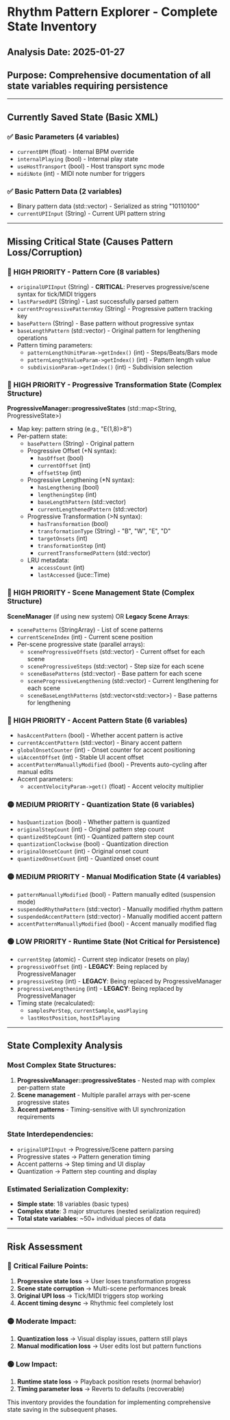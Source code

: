 # Rhythm Pattern Explorer - Complete State Inventory

## Analysis Date: 2025-01-27
## Purpose: Comprehensive documentation of all state variables requiring persistence

---

## Currently Saved State (Basic XML)

### ✅ Basic Parameters (4 variables)
- `currentBPM` (float) - Internal BPM override
- `internalPlaying` (bool) - Internal play state
- `useHostTransport` (bool) - Host transport sync mode  
- `midiNote` (int) - MIDI note number for triggers

### ✅ Basic Pattern Data (2 variables)
- Binary pattern data (std::vector<bool>) - Serialized as string "10110100"
- `currentUPIInput` (String) - Current UPI pattern string

---

## Missing Critical State (Causes Pattern Loss/Corruption)

### 🔴 HIGH PRIORITY - Pattern Core (8 variables)
- `originalUPIInput` (String) - **CRITICAL**: Preserves progressive/scene syntax for tick/MIDI triggers
- `lastParsedUPI` (String) - Last successfully parsed pattern
- `currentProgressivePatternKey` (String) - Progressive pattern tracking key
- `basePattern` (String) - Base pattern without progressive syntax
- `baseLengthPattern` (std::vector<bool>) - Original pattern for lengthening operations
- Pattern timing parameters:
  - `patternLengthUnitParam->getIndex()` (int) - Steps/Beats/Bars mode
  - `patternLengthValueParam->getIndex()` (int) - Pattern length value  
  - `subdivisionParam->getIndex()` (int) - Subdivision selection

### 🔴 HIGH PRIORITY - Progressive Transformation State (Complex Structure)
**ProgressiveManager::progressiveStates** (std::map<String, ProgressiveState>)
- Map key: pattern string (e.g., "E(1,8)>8")
- Per-pattern state:
  - `basePattern` (String) - Original pattern
  - Progressive Offset (+N syntax):
    - `hasOffset` (bool)
    - `currentOffset` (int)
    - `offsetStep` (int)
  - Progressive Lengthening (*N syntax):
    - `hasLengthening` (bool) 
    - `lengtheningStep` (int)
    - `baseLengthPattern` (std::vector<bool>)
    - `currentLengthenedPattern` (std::vector<bool>)
  - Progressive Transformation (>N syntax):
    - `hasTransformation` (bool)
    - `transformationType` (String) - "B", "W", "E", "D"
    - `targetOnsets` (int)
    - `transformationStep` (int)
    - `currentTransformedPattern` (std::vector<bool>)
  - LRU metadata:
    - `accessCount` (int)
    - `lastAccessed` (juce::Time)

### 🔴 HIGH PRIORITY - Scene Management State (Complex Structure)
**SceneManager** (if using new system) OR **Legacy Scene Arrays**:
- `scenePatterns` (StringArray) - List of scene patterns
- `currentSceneIndex` (int) - Current scene position
- Per-scene progressive state (parallel arrays):
  - `sceneProgressiveOffsets` (std::vector<int>) - Current offset for each scene
  - `sceneProgressiveSteps` (std::vector<int>) - Step size for each scene
  - `sceneBasePatterns` (std::vector<String>) - Base pattern for each scene
  - `sceneProgressiveLengthening` (std::vector<int>) - Current lengthening for each scene
  - `sceneBaseLengthPatterns` (std::vector<std::vector<bool>>) - Base patterns for lengthening

### 🔴 HIGH PRIORITY - Accent Pattern State (6 variables)
- `hasAccentPattern` (bool) - Whether accent pattern is active
- `currentAccentPattern` (std::vector<bool>) - Binary accent pattern
- `globalOnsetCounter` (int) - Onset counter for accent positioning
- `uiAccentOffset` (int) - Stable UI accent offset  
- `accentPatternManuallyModified` (bool) - Prevents auto-cycling after manual edits
- Accent parameters:
  - `accentVelocityParam->get()` (float) - Accent velocity multiplier

### 🟡 MEDIUM PRIORITY - Quantization State (6 variables)
- `hasQuantization` (bool) - Whether pattern is quantized
- `originalStepCount` (int) - Original pattern step count
- `quantizedStepCount` (int) - Quantized pattern step count  
- `quantizationClockwise` (bool) - Quantization direction
- `originalOnsetCount` (int) - Original onset count
- `quantizedOnsetCount` (int) - Quantized onset count

### 🟡 MEDIUM PRIORITY - Manual Modification State (4 variables)
- `patternManuallyModified` (bool) - Pattern manually edited (suspension mode)
- `suspendedRhythmPattern` (std::vector<bool>) - Manually modified rhythm pattern
- `suspendedAccentPattern` (std::vector<bool>) - Manually modified accent pattern
- `accentPatternManuallyModified` (bool) - Accent manually modified flag

### 🟢 LOW PRIORITY - Runtime State (Not Critical for Persistence)
- `currentStep` (atomic<int>) - Current step indicator (resets on play)
- `progressiveOffset` (int) - **LEGACY**: Being replaced by ProgressiveManager
- `progressiveStep` (int) - **LEGACY**: Being replaced by ProgressiveManager  
- `progressiveLengthening` (int) - **LEGACY**: Being replaced by ProgressiveManager
- Timing state (recalculated):
  - `samplesPerStep`, `currentSample`, `wasPlaying`
  - `lastHostPosition`, `hostIsPlaying`

---

## State Complexity Analysis

### Most Complex State Structures:
1. **ProgressiveManager::progressiveStates** - Nested map with complex per-pattern state
2. **Scene management** - Multiple parallel arrays with per-scene progressive states
3. **Accent patterns** - Timing-sensitive with UI synchronization requirements

### State Interdependencies:
- `originalUPIInput` → Progressive/Scene pattern parsing
- Progressive states → Pattern generation timing
- Accent patterns → Step timing and UI display
- Quantization → Pattern step counting and display

### Estimated Serialization Complexity:
- **Simple state**: 18 variables (basic types)
- **Complex state**: 3 major structures (nested serialization required)
- **Total state variables**: ~50+ individual pieces of data

---

## Risk Assessment

### 🔴 Critical Failure Points:
1. **Progressive state loss** → User loses transformation progress
2. **Scene state corruption** → Multi-scene performances break  
3. **Original UPI loss** → Tick/MIDI triggers stop working
4. **Accent timing desync** → Rhythmic feel completely lost

### 🟡 Moderate Impact:
1. **Quantization loss** → Visual display issues, pattern still plays
2. **Manual modification loss** → User edits lost but pattern functions

### 🟢 Low Impact:
1. **Runtime state loss** → Playback position resets (normal behavior)
2. **Timing parameter loss** → Reverts to defaults (recoverable)

This inventory provides the foundation for implementing comprehensive state saving in the subsequent phases.